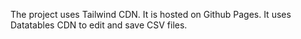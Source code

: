 The project uses Tailwind CDN.
It is hosted on Github Pages.
It uses Datatables CDN to edit and save CSV files.
